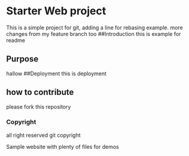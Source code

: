 # Starter Web project
This is a simple project for git, adding a line for rebasing example. more changes from my feature branch too
##Introduction
this is example for readme
## Purpose
hallow
##Deployment
this is deployment
## how to contribute
please fork this repository
### Copyright
all right reserved
git copyright

Sample website with plenty of files for demos